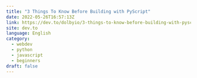 ```yaml
---
title: "3 Things To Know Before Building with PyScript"
date: 2022-05-26T16:57:13Z
link: https://dev.to/dolbyio/3-things-to-know-before-building-with-pyscript-4f6n?utm_medium=RSS&utm_source=news.12bit.vn
site: dev.to
language: English
category:
  - webdev
  - python
  - javascript
  - beginners
draft: false
---
```

